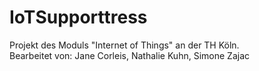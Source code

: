 # IoTSupporttress

Projekt des Moduls "Internet of Things" an der TH Köln.   
Bearbeitet von: Jane Corleis, Nathalie Kuhn, Simone Zajac
